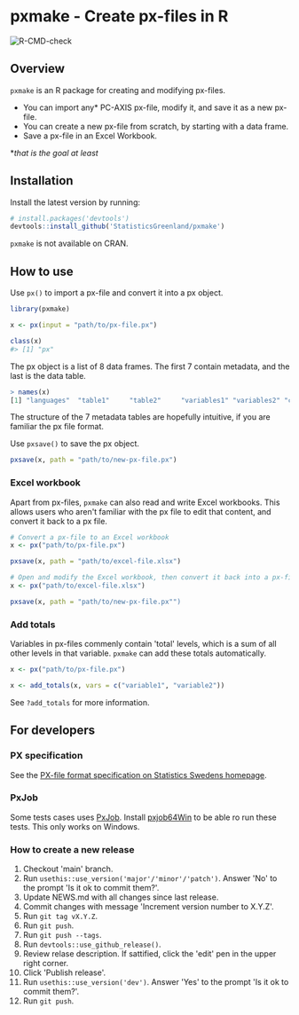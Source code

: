 # pxmake - Create px-files in R

![R-CMD-check](https://github.com/StatisticsGreenland/pxmake/actions/workflows/R-CMD-check.yml/badge.svg)

## Overview

`pxmake` is an R package for creating and modifying px-files.

-   You can import any\* PC-AXIS px-file, modify it, and save it as a new px-file.
-   You can create a new px-file from scratch, by starting with a data frame.
-   Save a px-file in an Excel Workbook.

\**that is the goal at least*

## Installation

Install the latest version by running:

``` r
# install.packages('devtools')
devtools::install_github('StatisticsGreenland/pxmake')
```

`pxmake` is not available on CRAN.

## How to use

Use `px()` to import a px-file and convert it into a px object.

``` r
library(pxmake)

x <- px(input = "path/to/px-file.px")

class(x)
#> [1] "px"
```

The px object is a list of 8 data frames. The first 7 contain metadata, and the last is the data table.

``` r
> names(x)
[1] "languages"  "table1"     "table2"     "variables1" "variables2" "codelists1" "codelists2" "data"
```

The structure of the 7 metadata tables are hopefully intuitive, if you are familiar the px file format.

Use `pxsave()` to save the px object.

``` r
pxsave(x, path = "path/to/new-px-file.px")
```

### Excel workbook
Apart from px-files, `pxmake` can also read and write Excel workbooks. This allows users who aren't familiar with the px file to edit that content, and convert it back to a px file.

``` r
# Convert a px-file to an Excel workbook
x <- px("path/to/px-file.px")

pxsave(x, path = "path/to/excel-file.xlsx")

# Open and modify the Excel workbook, then convert it back into a px-file
x <- px("path/to/excel-file.xlsx")

pxsave(x, path = "path/to/new-px-file.px"")
```

### Add totals
Variables in px-files commenly contain 'total' levels, which is a sum of all other levels in that variable. `pxmake` can add these totals automatically.

``` r
x <- px("path/to/px-file.px")

x <- add_totals(x, vars = c("variable1", "variable2"))
```
See `?add_totals` for more information.

## For developers

### PX specification

See the [PX-file format specification on Statistics Swedens homepage](https://www.scb.se/globalassets/vara-tjanster/px-programmen/px-file_format_specification_2013.pdf).

### PxJob

Some tests cases uses [PxJob](https://www.stat.fi/tup/tilastotietokannat/px-tuoteperhe_en.html). Install [pxjob64Win](https://github.com/StatisticsGreenland/pxjob64Win) to be able ro run these tests. This only works on Windows.

### How to create a new release

1.  Checkout 'main' branch.
2.  Run `usethis::use_version('major'/'minor'/'patch')`. Answer 'No' to the prompt 'Is it ok to commit them?'.
3.  Update NEWS.md with all changes since last release.
4.  Commit changes with message 'Increment version number to X.Y.Z'.
5.  Run `git tag vX.Y.Z`.
6.  Run `git push`.
7.  Run `git push --tags`.
8.  Run `devtools::use_github_release()`.
9.  Review relase description. If sattified, click the 'edit' pen in the upper right corner.
10. Click 'Publish release'.
11. Run `usethis::use_version('dev')`. Answer 'Yes' to the prompt 'Is it ok to commit them?'.
12. Run `git push`.
